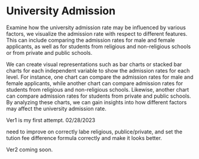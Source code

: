 # University Admission 
Examine how the university admission rate may be influenced by various factors, we visualize the admission rate with respect to different features. This can include comparing the admission rates for male and female applicants, as well as for students from religious and non-religious schools or from private and public schools.

We can create visual representations such as bar charts or stacked bar charts for each independent variable to show the admission rates for each level. For instance, one chart can compare the admission rates for male and female applicants, while another chart can compare admission rates for students from religious and non-religious schools. Likewise, another chart can compare admission rates for students from private and public schools. By analyzing these charts, we can gain insights into how different factors may affect the university admission rate.


Ver1 is my first attempt. 02/28/2023

need to improve on correctly labe religious, publice/private, and set the tution fee difference formula correctly and make it looks better.

Ver2 coming soon.
